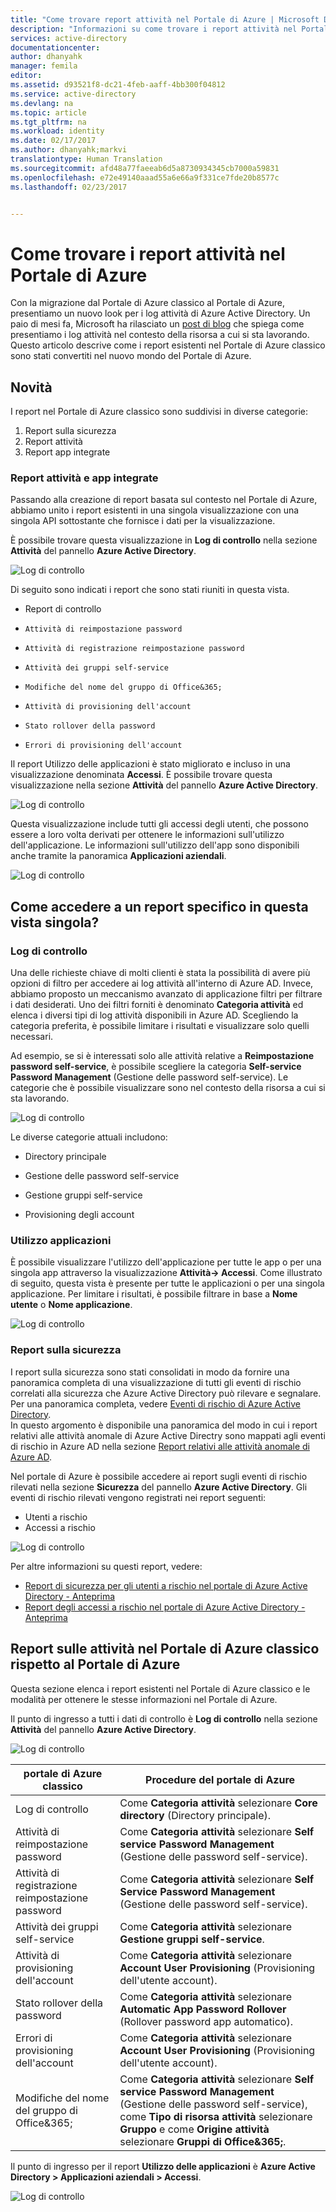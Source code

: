 ```yaml
---
title: "Come trovare report attività nel Portale di Azure | Microsoft Docs"
description: "Informazioni su come trovare i report attività nel Portale di Azure"
services: active-directory
documentationcenter: 
author: dhanyahk
manager: femila
editor: 
ms.assetid: d93521f8-dc21-4feb-aaff-4bb300f04812
ms.service: active-directory
ms.devlang: na
ms.topic: article
ms.tgt_pltfrm: na
ms.workload: identity
ms.date: 02/17/2017
ms.author: dhanyahk;markvi
translationtype: Human Translation
ms.sourcegitcommit: afd48a77faeeab6d5a8730934345cb7000a59831
ms.openlocfilehash: e72e49140aaad55a6e66a9f331ce7fde20b8577c
ms.lasthandoff: 02/23/2017


---
```

# <a name="how-to-find-activity-reports-in-the-azure-portal"></a>Come trovare i report attività nel Portale di Azure

Con la migrazione dal Portale di Azure classico al Portale di Azure, presentiamo un nuovo look per i log attività di Azure Active Directory. Un paio di mesi fa, Microsoft ha rilasciato un [post di blog](https://blogs.technet.microsoft.com/enterprisemobility/2016/11/08/azuread-weve-just-turned-on-detailed-auditing-and-sign-in-logs-in-the-new-azure-portal/) che spiega come presentiamo i log attività nel contesto della risorsa a cui si sta lavorando. Questo articolo descrive come i report esistenti nel Portale di Azure classico sono stati convertiti nel nuovo mondo del Portale di Azure.

## <a name="what-is-new"></a>Novità

I report nel Portale di Azure classico sono suddivisi in diverse categorie:

1.    Report sulla sicurezza
2.    Report attività
3.    Report app integrate

### <a name="activity-and-integrated-app-reports"></a>Report attività e app integrate

Passando alla creazione di report basata sul contesto nel Portale di Azure, abbiamo unito i report esistenti in una singola visualizzazione con una singola API sottostante che fornisce i dati per la visualizzazione. 

È possibile trovare questa visualizzazione in **Log di controllo** nella sezione **Attività** del pannello **Azure Active Directory**.


![Log di controllo](./media/active-directory-reporting-migration/482.png "Log di controllo")








Di seguito sono indicati i report che sono stati riuniti in questa vista.

-    Report di controllo

-     Attività di reimpostazione password

-     Attività di registrazione reimpostazione password

-     Attività dei gruppi self-service

-     Modifiche del nome del gruppo di Office&365;

-     Attività di provisioning dell'account

-     Stato rollover della password
-     Errori di provisioning dell'account


Il report Utilizzo delle applicazioni è stato migliorato e incluso in una visualizzazione denominata **Accessi**. È possibile trovare questa visualizzazione nella sezione **Attività** del pannello **Azure Active Directory**.


![Log di controllo](./media/active-directory-reporting-migration/483.png "Log di controllo")

Questa visualizzazione include tutti gli accessi degli utenti, che possono essere a loro volta derivati per ottenere le informazioni sull'utilizzo dell'applicazione. Le informazioni sull'utilizzo dell'app sono disponibili anche tramite la panoramica **Applicazioni aziendali**.

![Log di controllo](./media/active-directory-reporting-migration/484.png "Log di controllo")



## <a name="how-can-i-access-a-specific-report-in-this-single-view"></a>Come accedere a un report specifico in questa vista singola?

### <a name="audit-logs"></a>Log di controllo

Una delle richieste chiave di molti clienti è stata la possibilità di avere più opzioni di filtro per accedere ai log attività all'interno di Azure AD. Invece, abbiamo proposto un meccanismo avanzato di applicazione filtri per filtrare i dati desiderati. Uno dei filtri forniti è denominato **Categoria attività** ed elenca i diversi tipi di log attività disponibili in Azure AD. Scegliendo la categoria preferita, è possibile limitare i risultati e visualizzare solo quelli necessari. 

Ad esempio, se si è interessati solo alle attività relative a **Reimpostazione password self-service**, è possibile scegliere la categoria **Self-service Password Management** (Gestione delle password self-service). Le categorie che è possibile visualizzare sono nel contesto della risorsa a cui si sta lavorando.  


![Log di controllo](./media/active-directory-reporting-migration/06.png "Log di controllo")

 
Le diverse categorie attuali includono:

- Directory principale

- Gestione delle password self-service

- Gestione gruppi self-service

- Provisioning degli account

### <a name="application-usage"></a>Utilizzo applicazioni

È possibile visualizzare l'utilizzo dell'applicazione per tutte le app o per una singola app attraverso la visualizzazione **Attività-> Accessi**. Come illustrato di seguito, questa vista è presente per tutte le applicazioni o per una singola applicazione. Per limitare i risultati, è possibile filtrare in base a **Nome utente** o **Nome applicazione**.
 

![Log di controllo](./media/active-directory-reporting-migration/07.png "Log di controllo")


### <a name="security-reports"></a>Report sulla sicurezza

I report sulla sicurezza sono stati consolidati in modo da fornire una panoramica completa di una visualizzazione di tutti gli eventi di rischio correlati alla sicurezza che Azure Active Directory può rilevare e segnalare. Per una panoramica completa, vedere [Eventi di rischio di Azure Active Directory](active-directory-identity-protection-risk-events.md).  
In questo argomento è disponibile una panoramica del modo in cui i report relativi alle attività anomale di Azure Active Directry sono mappati agli eventi di rischio in Azure AD nella sezione [Report relativi alle attività anomale di Azure AD](active-directory-identity-protection-risk-events.md#azure-ad-anomalous-activity-reports).

Nel portale di Azure è possibile accedere ai report sugli eventi di rischio rilevati nella sezione **Sicurezza** del pannello **Azure Active Directory**. Gli eventi di rischio rilevati vengono registrati nei report seguenti:   

- Utenti a rischio
- Accessi a rischio 


![Log di controllo](./media/active-directory-reporting-migration/04.png "Log di controllo")

Per altre informazioni su questi report, vedere:

- [Report di sicurezza per gli utenti a rischio nel portale di Azure Active Directory - Anteprima](active-directory-reporting-security-user-at-risk.md)
- [Report degli accessi a rischio nel portale di Azure Active Directory - Anteprima](active-directory-reporting-security-risky-sign-ins.md)






## <a name="activity-reports-in-azure-classic-portal-versus-azure-portal"></a>Report sulle attività nel Portale di Azure classico rispetto al Portale di Azure

Questa sezione elenca i report esistenti nel Portale di Azure classico e le modalità per ottenere le stesse informazioni nel Portale di Azure.


Il punto di ingresso a tutti i dati di controllo è **Log di controllo** nella sezione **Attività** del pannello **Azure Active Directory**.

![Log di controllo](./media/active-directory-reporting-migration/61.png "Log di controllo")


| portale di Azure classico                 | Procedure del portale di Azure                                                         |
| ---                                  | ---                                                                        |
| Log di controllo                           | Come **Categoria attività** selezionare **Core directory** (Directory principale).                       |
| Attività di reimpostazione password              | Come **Categoria attività** selezionare **Self service Password Management** (Gestione delle password self-service). | 
| Attività di registrazione reimpostazione password | Come **Categoria attività** selezionare **Self Service Password Management** (Gestione delle password self-service).     |
| Attività dei gruppi self-service         | Come **Categoria attività** selezionare **Gestione gruppi self-service**.        |
| Attività di provisioning dell'account        | Come **Categoria attività** selezionare **Account User Provisioning** (Provisioning dell'utente account).         |
| Stato rollover della password             | Come **Categoria attività** selezionare **Automatic App Password Rollover** (Rollover password app automatico).      |
| Errori di provisioning dell'account          | Come **Categoria attività** selezionare **Account User Provisioning** (Provisioning dell'utente account).        |
| Modifiche del nome del gruppo di Office&365;         | Come **Categoria attività** selezionare **Self service Password Management** (Gestione delle password self-service), come **Tipo di risorsa attività** selezionare **Gruppo** e come **Origine attività** selezionare **Gruppi di Office&365;**.|

 

Il punto di ingresso per il report **Utilizzo delle applicazioni** è **Azure Active Directory > Applicazioni aziendali > Accessi**. 


![Log di controllo](./media/active-directory-reporting-migration/199.png "Log di controllo")


